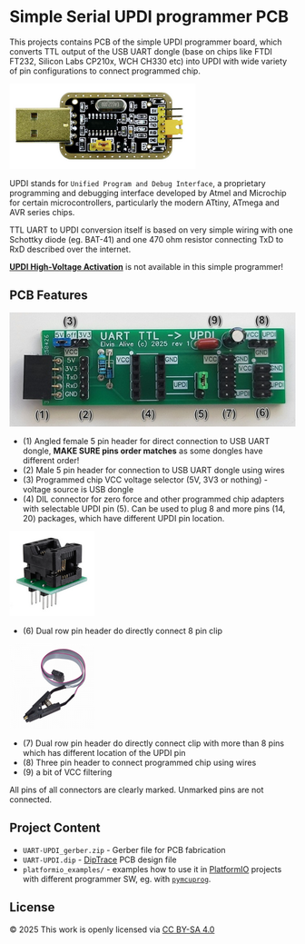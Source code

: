 Simple Serial UPDI programmer PCB
=================================

This projects contains PCB of the simple UPDI programmer board, which converts TTL output of the 
USB UART dongle (base on chips like FTDI FT232, Silicon Labs CP210x, WCH CH330 etc) into UPDI with 
wide variety of pin configurations to connect programmed chip.

![UART TTL USB dongle](img/uart-ttl-usb-adapter.png)

UPDI stands for `Unified Program and Debug Interface`, a proprietary programming and debugging interface 
developed by Atmel and Microchip for certain microcontrollers, particularly the modern ATtiny, ATmega and AVR series chips. 

TTL UART to UPDI conversion itself is based on very simple wiring with one Schottky diode (eg. BAT-41) and one 470 ohm 
resistor connecting TxD to RxD described over the internet.

[**UPDI High-Voltage Activation**](https://developerhelp.microchip.com/xwiki/bin/view/software-tools/programmers-and-debuggers/avr-updi-info/) is not
available in this simple programmer!

PCB Features
------------

![PCB](img/pcb.jpg)

* (1) Angled female 5 pin header for direct connection to USB UART dongle, **MAKE SURE pins order matches** as some dongles have different order!
* (2) Male 5 pin header for connection to USB UART dongle using wires
* (3) Programmed chip VCC voltage selector (5V, 3V3 or nothing) - voltage source is USB dongle
* (4) DIL connector for zero force and other programmed chip adapters with selectable UPDI pin (5). Can be used to plug 8 and more 
  pins (14, 20) packages, which have different UPDI pin location.

![Zero force](img/zero-force.png)

* (6) Dual row pin header do directly connect 8 pin clip

![SOIC8 clip](img/sop8-programmer-clip.png)

* (7) Dual row pin header do directly connect clip with more than 8 pins which has different location of the UPDI pin
* (8) Three pin header to connect programmed chip using wires
* (9) a bit of VCC filtering

All pins of all connectors are clearly marked. Unmarked pins are not connected.

Project Content
---------------

* `UART-UPDI_gerber.zip` - Gerber file for PCB fabrication
* `UART-UPDI.dip` - [DipTrace](https://diptrace.com/) PCB design file
* `platformio_examples/` - examples how to use it in [PlatformIO](https://docs.platformio.org/en/latest/platforms/atmelmegaavr.html) projects 
  with different programmer SW, eg. with [`pymcuprog`](https://github.com/microchip-pic-avr-tools/pymcuprog).

License
-------
© 2025 This work is openly licensed via [CC BY-SA 4.0](https://creativecommons.org/licenses/by-sa/4.0/)